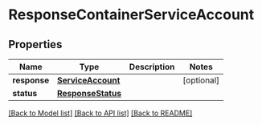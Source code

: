 # ResponseContainerServiceAccount

## Properties
Name | Type | Description | Notes
------------ | ------------- | ------------- | -------------
**response** | [**ServiceAccount**](ServiceAccount.md) |  | [optional] 
**status** | [**ResponseStatus**](ResponseStatus.md) |  | 

[[Back to Model list]](../README.md#documentation-for-models) [[Back to API list]](../README.md#documentation-for-api-endpoints) [[Back to README]](../README.md)


